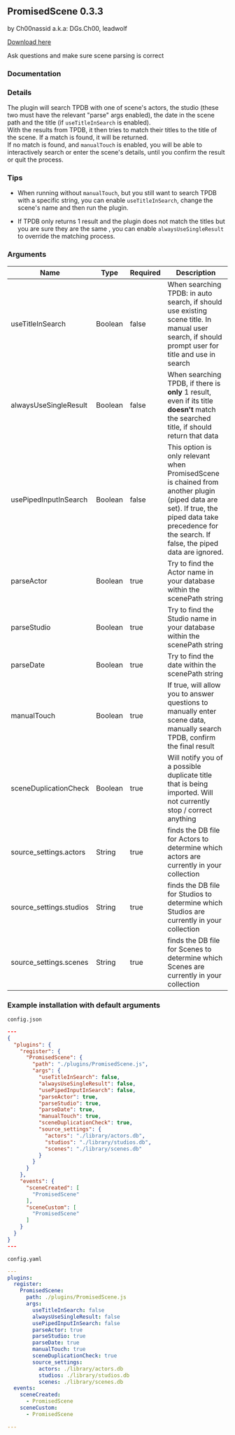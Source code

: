 ## PromisedScene 0.3.3

by Ch00nassid a.k.a: DGs.Ch00, leadwolf

[Download here](https://raw.githubusercontent.com/porn-vault/plugins/master/dist/PromisedScene.js)

Ask questions and make sure scene parsing is correct

### Documentation

### Details

The plugin will search TPDB with one of scene's actors, the studio (these two must have the relevant "parse" args enabled), the date in the scene path and the title (if `useTitleInSearch` is enabled).  
With the results from TPDB, it then tries to match their titles to the title of the scene. If a match is found, it will be returned.  
If no match is found, and `manualTouch` is enabled, you will be able to interactively search or enter the scene's details, until you confirm the result or quit the process.

### Tips

- When running without `manualTouch`, but you still want to search TPDB with a specific string, you can enable `useTitleInSearch`, change the scene's name and then run the plugin.

- If TPDB only returns 1 result and  the plugin does not match the titles but you are sure they are the same , you can enable `alwaysUseSingleResult` to override the matching process.

### Arguments

| Name                    | Type    | Required | Description                                                                                                                                                                                        |
| ----------------------- | ------- | -------- | -------------------------------------------------------------------------------------------------------------------------------------------------------------------------------------------------- |
| useTitleInSearch        | Boolean | false    | When searching TPDB: in auto search, if should use existing scene title. In manual user search, if should prompt user for title and use in search                                                  |
| alwaysUseSingleResult   | Boolean | false    | When searching TPDB, if there is **only** 1 result, even if its title **doesn't** match the searched title, if should return that data                                                             |
| usePipedInputInSearch   | Boolean | false    | This option is only relevant when PromisedScene is chained from another plugin (piped data are set). If true, the piped data take precedence for the search. If false, the piped data are ignored. |
| parseActor              | Boolean | true     | Try to find the Actor name in your database within the scenePath string                                                                                                                            |
| parseStudio             | Boolean | true     | Try to find the Studio name in your database within the scenePath string                                                                                                                           |
| parseDate               | Boolean | true     | Try to find the date within the scenePath string                                                                                                                                                   |
| manualTouch             | Boolean | true     | If true, will allow you to answer questions to manually enter scene data, manually search TPDB, confirm the final result                                                                           |
| sceneDuplicationCheck   | Boolean | true     | Will notify you of a possible duplicate title that is being imported.  Will not currently stop / correct anything                                                                                  |
| source_settings.actors  | String  | true     | finds the DB file for Actors to determine which actors are currently in your collection                                                                                                            |
| source_settings.studios | String  | true     | finds the DB file for Studios to determine which Studios are currently in your collection                                                                                                          |
| source_settings.scenes  | String  | true     | finds the DB file for Scenes to determine which Scenes are currently in your collection                                                                                                            |

### Example installation with default arguments

`config.json`

```json
---
{
  "plugins": {
    "register": {
      "PromisedScene": {
        "path": "./plugins/PromisedScene.js",
        "args": {
          "useTitleInSearch": false,
          "alwaysUseSingleResult": false,
          "usePipedInputInSearch": false,
          "parseActor": true,
          "parseStudio": true,
          "parseDate": true,
          "manualTouch": true,
          "sceneDuplicationCheck": true,
          "source_settings": {
            "actors": "./library/actors.db",
            "studios": "./library/studios.db",
            "scenes": "./library/scenes.db"
          }
        }
      }
    },
    "events": {
      "sceneCreated": [
        "PromisedScene"
      ],
      "sceneCustom": [
        "PromisedScene"
      ]
    }
  }
}
---
```

`config.yaml`

```yaml
---
plugins:
  register:
    PromisedScene:
      path: ./plugins/PromisedScene.js
      args:
        useTitleInSearch: false
        alwaysUseSingleResult: false
        usePipedInputInSearch: false
        parseActor: true
        parseStudio: true
        parseDate: true
        manualTouch: true
        sceneDuplicationCheck: true
        source_settings:
          actors: ./library/actors.db
          studios: ./library/studios.db
          scenes: ./library/scenes.db
  events:
    sceneCreated:
      - PromisedScene
    sceneCustom:
      - PromisedScene

---

```
